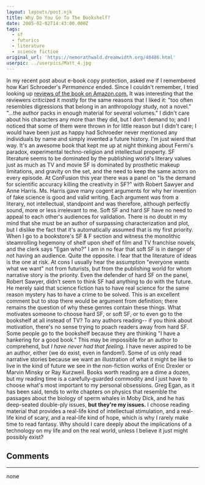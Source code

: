 ```yaml
---
layout: layouts/post.njk
title: Why Do You Go To The Bookshelf?
date: 2005-02-02T14:43:00.000Z
tags:
  - sf
  - futurics
  - literature
  - science fiction
original_url: 'https://nemorathwald.dreamwidth.org/40486.html'
userpic: ../userpics/Matt_4.jpg
---
```

In my recent post about e-book copy protection, asked me if I remembered how Karl Schroeder's _Permanence_ ended. Since I couldn't remember, I tried looking up [reviews of the book on Amazon.com.](http://www.amazon.com/exec/obidos/ASIN/0765342855/103-7136000-5306221) It was interesting that the reviewers criticized it mostly for the same reasons that I liked it: "too often resembles digressions that belong in an anthropology study, not a novel." "...the author packs in enough material for several volumes." I didn't care about his characters any more than they did, but I don't demand to; and I noticed that some of them were thrown in for little reason but I didn't care; I would have been just as happy had Schroeder never mentioned any individuals by name and simply invented a future history. I'm just wierd that way. It's an awesome book that kept me up at night thinking about Fermi's paradox, experimental techno-religion and intellectual property. SF literature seems to be dominated by the publishing world's literary values just as much as TV and movie SF is dominated by prosthetic makeup limitations, and gravity on the set, and the need to keep the same actors on every episode. At ConFusion this year there was a panel on "Is the demand for scientific accuracy killing the creativity in SF?" with Robert Sawyer and Anne Harris. Ms. Harris gave many cogent arguments for why her invention of fake science is good and valid writing. Each argument was from a literary, not intellectual, standpoint and was therefore, although perfectly sound, more or less irrelevant to me. Soft SF and hard SF have no need to appeal to each other's audiences for validation. There is no doubt in my mind that she must be an author of surpassing characterization and plot, but I dislike the fact that it's automatically assumed that is my first priority. When I go to a bookstore's SF & F section and witness the monolithic steamrolling hegemony of shelf upon shelf of film and TV franchise novels, and the clerk says "Egan who?" I am in no fear that soft SF is in danger of not having an audience. Quite the opposite. I fear that the literature of ideas is the one at risk. At cons I usually hear the assumption "everyone wants what we want" not from futurists, but from the publishing world for whom narrative story is the priority. Even the defender of hard SF on the panel, Robert Sawyer, didn't seem to think SF had anything to do with the future. He merely said that science fiction has to have real science for the same reason mystery has to have a crime to be solved. This is an excellent comment but to stop there would be argument from definition; there remains the question of why these genres contain these things. What motivates someone to choose hard SF, or soft SF, or to even go to the bookshelf at all instead of TV? To any authors reading-- if you think about motivation, there's no sense trying to poach readers away from hard SF. Some people go to the bookshelf because they are thinking "I have a hankering for a good book." This may be impossible for an author to comprehend, but _I have never had that feeling._ I have never aspired to be an author, either (we do exist, even in fandom!). Some of us only read narrative stories because we want an illustration of what it might be like to live in the kind of future we see in the non-fiction works of Eric Drexler or Marvin Minsky or Ray Kurzweil. Books worth reading are a dime a dozen, but my reading time is a carefully-guarded commodity and I just have to choose what's most important to my personal obsessions. Greg Egan, as it has been said, tends to write chapters on physics that resemble the passages about the biology of sperm whales in Moby Dick, and he has deep-seated double-ply issues, **but they're my issues.** I choose reading material that provides a real-life kind of intellectual stimulation, and a real-life kind of scary, and a real-life kind of hope, which is why I rarely make time to read fantasy. Why should I care deeply about the implications of a technology on my life and on the real world, unless I believe it just might possibly exist?

## Comments

---

none
